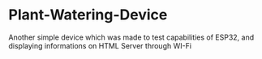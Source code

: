 # Plant-Watering-Device
Another simple device which was made to test capabilities of ESP32, and displaying informations on HTML Server through WI-Fi
